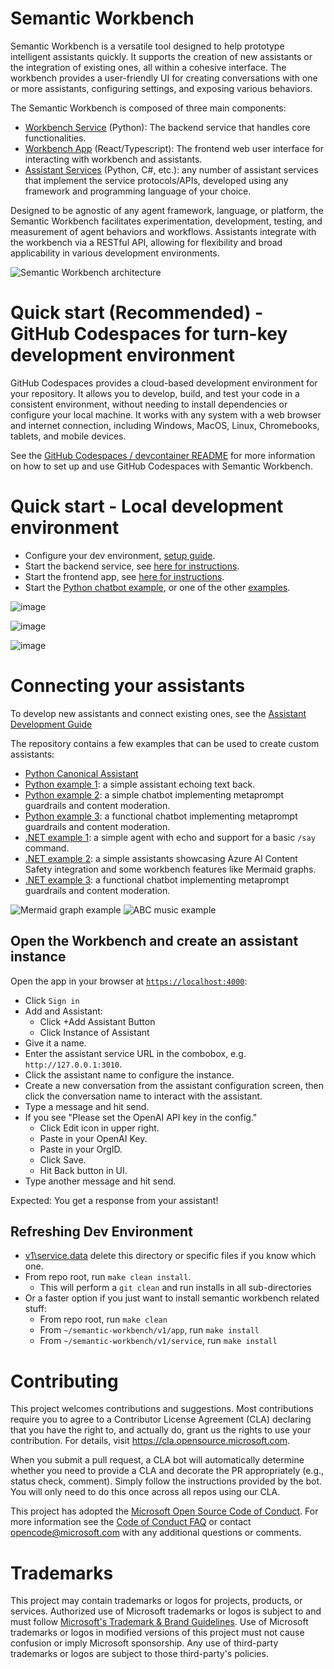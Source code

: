 # Semantic Workbench

Semantic Workbench is a versatile tool designed to help prototype intelligent assistants quickly.
It supports the creation of new assistants or the integration of existing ones, all within a
cohesive interface. The workbench provides a user-friendly UI for creating conversations with one
or more assistants, configuring settings, and exposing various behaviors.

The Semantic Workbench is composed of three main components:

- [Workbench Service](semantic-workbench/v1/service/README.md) (Python): The backend service that
  handles core functionalities.
- [Workbench App](semantic-workbench/v1/app/README.md) (React/Typescript): The frontend web user
  interface for interacting with workbench and assistants.
- [Assistant Services](examples) (Python, C#, etc.): any number of assistant services that implement the service protocols/APIs,
  developed using any framework and programming language of your choice.

Designed to be agnostic of any agent framework, language, or platform, the Semantic Workbench
facilitates experimentation, development, testing, and measurement of agent behaviors and workflows.
Assistants integrate with the workbench via a RESTful API, allowing for flexibility and broad applicability
in various development environments.

![Semantic Workbench architecture](https://raw.githubusercontent.com/microsoft/semanticworkbench/main/docs/images/architecture-animation.gif)

# Quick start (Recommended) - GitHub Codespaces for turn-key development environment

GitHub Codespaces provides a cloud-based development environment for your repository. It allows you to develop, build, and test your code in a consistent environment, without needing to install dependencies or configure your local machine. It works with any system with a web browser and internet connection, including Windows, MacOS, Linux, Chromebooks, tablets, and mobile devices.

See the [GitHub Codespaces / devcontainer README](.devcontainer/README.md) for more information on how to set up and use GitHub Codespaces with Semantic Workbench.

# Quick start - Local development environment

- Configure your dev environment, [setup guide](docs/SETUP_DEV_ENVIRONMENT.md).
- Start the backend service, see [here for instructions](semantic-workbench/v1/service/README.md).
- Start the frontend app, see [here for instructions](semantic-workbench/v1/app/README.md).
- Start the [Python chatbot example](examples/python-03-simple-chatbot/README.md), or one of the other [examples](examples).

![image](https://raw.githubusercontent.com/microsoft/semanticworkbench/main/docs/images/readme1.png)

![image](https://raw.githubusercontent.com/microsoft/semanticworkbench/main/docs/images/readme2.png)

![image](https://raw.githubusercontent.com/microsoft/semanticworkbench/main/docs/images/readme3.png)

# Connecting your assistants

To develop new assistants and connect existing ones, see the [Assistant Development Guide](docs/ASSISTANT_DEVELOPMENT_GUIDE.md)

The repository contains a few examples that can be used to create custom assistants:

- [Python Canonical Assistant](semantic-workbench/v1/service/semantic-workbench-assistant/semantic_workbench_assistant/canonical.py)
- [Python example 1](examples/python-01-echo-bot/README.md): a simple assistant echoing text back.
- [Python example 2](examples/python-02-simple-chatbot/README.md): a simple chatbot implementing metaprompt guardrails and content moderation.
- [Python example 3](examples/python-03-simple-chatbot/README.md): a functional chatbot implementing metaprompt guardrails and content moderation.
- [.NET example 1](examples/dotnet-01-echo-bot/README.md): a simple agent with echo and support for a basic `/say` command.
- [.NET example 2](examples/dotnet-02-message-types-demo/README.md): a simple assistants showcasing Azure AI Content Safety integration and some workbench features like Mermaid graphs.
- [.NET example 3](examples/dotnet-03-simple-chatbot/README.md): a functional chatbot implementing metaprompt guardrails and content moderation.

![Mermaid graph example](examples/dotnet-02-message-types-demo/docs/mermaid.png)
![ABC music example](examples/dotnet-02-message-types-demo/docs/abc.png)

## Open the Workbench and create an assistant instance

Open the app in your browser at [`https://localhost:4000`](https://localhost:4000):

- Click `Sign in`
- Add and Assistant:
  - Click +Add Assistant Button
  - Click Instance of Assistant
- Give it a name.
- Enter the assistant service URL in the combobox, e.g. `http://127.0.0.1:3010`.
- Click the assistant name to configure the instance.
- Create a new conversation from the assistant configuration screen, then click the conversation name to interact with the assistant.
- Type a message and hit send.
- If you see "Please set the OpenAI API key in the config."
  - Click Edit icon in upper right.
  - Paste in your OpenAI Key.
  - Paste in your OrgID.
  - Click Save.
  - Hit Back button in UI.
- Type another message and hit send.

Expected: You get a response from your assistant!

## Refreshing Dev Environment

- [v1\service\.data](service.data) delete this directory or specific files if you know which one.
- From repo root, run `make clean install`.
  - This will perform a `git clean` and run installs in all sub-directories
- Or a faster option if you just want to install semantic workbench related stuff:
  - From repo root, run `make clean`
  - From `~/semantic-workbench/v1/app`, run `make install`
  - From `~/semantic-workbench/v1/service`, run `make install`

# Contributing

This project welcomes contributions and suggestions. Most contributions require you to agree to a
Contributor License Agreement (CLA) declaring that you have the right to, and actually do, grant us
the rights to use your contribution. For details, visit <https://cla.opensource.microsoft.com>.

When you submit a pull request, a CLA bot will automatically determine whether you need to provide
a CLA and decorate the PR appropriately (e.g., status check, comment). Simply follow the instructions
provided by the bot. You will only need to do this once across all repos using our CLA.

This project has adopted the [Microsoft Open Source Code of Conduct](https://opensource.microsoft.com/codeofconduct/).
For more information see the [Code of Conduct FAQ](https://opensource.microsoft.com/codeofconduct/faq/) or
contact [opencode@microsoft.com](mailto:opencode@microsoft.com) with any additional questions or comments.

# Trademarks

This project may contain trademarks or logos for projects, products, or services. Authorized use of Microsoft
trademarks or logos is subject to and must follow
[Microsoft's Trademark & Brand Guidelines](https://www.microsoft.com/en-us/legal/intellectualproperty/trademarks/usage/general).
Use of Microsoft trademarks or logos in modified versions of this project must not cause confusion or imply Microsoft sponsorship.
Any use of third-party trademarks or logos are subject to those third-party's policies.
